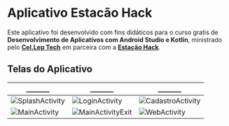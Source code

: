 # Aplicativo Estacão Hack

Este aplicativo foi desenvolvido com fins didáticos para o curso gratis de **Desenvolvimento de Aplicativos com Android Studio e Kotlin**, ministrado pelo **[Cel.Lep Tech](http://br.cellep.com/estacaohack/)** em parceira com a **[Estação Hack](https://estacaohack.fb.com)**.

## Telas do Aplicativo
_______ | _______ | _______       
------- | ------- | -------
![SplashActivity](https://github.com/celleptech/App_Estacao_Hack/blob/master/screenshots/screen1.png) | ![LoginActivity](https://github.com/celleptech/App_Estacao_Hack/blob/master/screenshots/screen2.png) | ![CadastroActivity](https://github.com/celleptech/App_Estacao_Hack/blob/master/screenshots/screen3.png)
![MainActivity](https://github.com/celleptech/App_Estacao_Hack/blob/master/screenshots/screen4.png) | ![MainActivityExit](https://github.com/celleptech/App_Estacao_Hack/blob/master/screenshots/screen5.png) | ![WebActivity](https://github.com/celleptech/App_Estacao_Hack/blob/master/screenshots/screen6.png)
